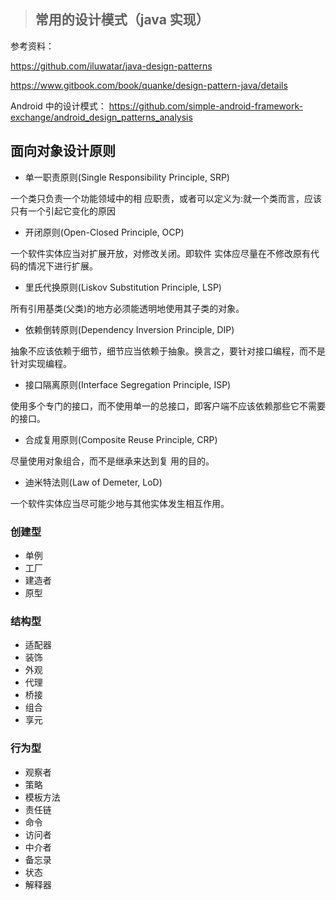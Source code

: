 > ## 常用的设计模式（java 实现）


参考资料：

https://github.com/iluwatar/java-design-patterns

https://www.gitbook.com/book/quanke/design-pattern-java/details

Android 中的设计模式：
https://github.com/simple-android-framework-exchange/android_design_patterns_analysis


## 面向对象设计原则
* 单一职责原则(Single Responsibility Principle, SRP)

一个类只负责一个功能领域中的相 应职责，或者可以定义为:就一个类而言，应该只有一个引起它变化的原因
* 开闭原则(Open-Closed Principle, OCP)

一个软件实体应当对扩展开放，对修改关闭。即软件 实体应尽量在不修改原有代码的情况下进行扩展。

* 里氏代换原则(Liskov Substitution Principle, LSP)

所有引用基类(父类)的地方必须能透明地使用其子类的对象。

* 依赖倒转原则(Dependency Inversion Principle, DIP)

抽象不应该依赖于细节，细节应当依赖于抽象。换言之，要针对接口编程，而不是针对实现编程。

* 接口隔离原则(Interface Segregation Principle, ISP)

使用多个专门的接口，而不使用单一的总接口，即客户端不应该依赖那些它不需要的接口。

* 合成复用原则(Composite Reuse Principle, CRP)

尽量使用对象组合，而不是继承来达到复 用的目的。

* 迪米特法则(Law of Demeter, LoD)

一个软件实体应当尽可能少地与其他实体发生相互作用。
### 创建型
* 单例
* 工厂
* 建造者
* 原型

### 结构型
* 适配器
* 装饰
* 外观
* 代理
* 桥接
* 组合
* 享元

### 行为型
* 观察者
* 策略
* 模板方法
* 责任链
* 命令
* 访问者
* 中介者
* 备忘录
* 状态
* 解释器
